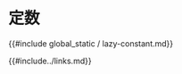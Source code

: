 # <!--Constants--> 定数

<!--{{#include global_static/lazy-constant.md}}-->
{{#include global_static / lazy-constant.md}}

<!--{{#include../links.md}}-->
{{#include../links.md}}
